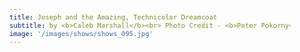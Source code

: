 ```yaml
---
title: Joseph and the Amazing, Technicolor Dreamcoat
subtitle: by <b>Caleb Marshall</b><br> Photo Credit - <b>Peter Pokorny</b></br>
image: '/images/shows/shows_095.jpg'
---
```

